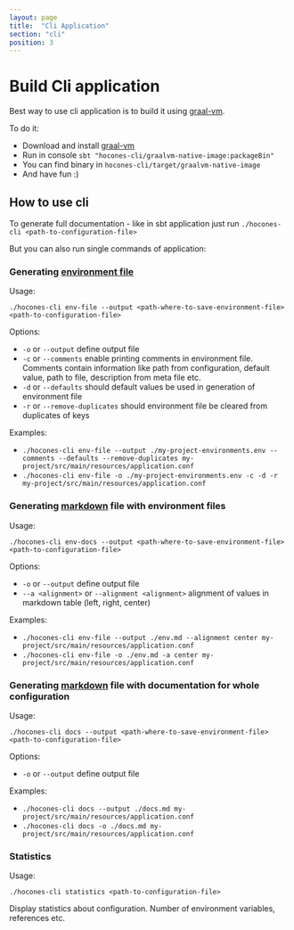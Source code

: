 ```yaml
---
layout: page
title:  "Cli Application"
section: "cli"
position: 3
---
```


# Build Cli application

Best way to use cli application is to build it using [graal-vm](https://www.graalvm.org/docs/getting-started/).

To do it:

* Download and install [graal-vm](https://www.graalvm.org/docs/getting-started/)
* Run in console `sbt "hocones-cli/graalvm-native-image:packageBin"`
* You can find binary in `hocones-cli/target/graalvm-native-image`
* And have fun :)

## How to use cli

To generate full documentation - like in sbt application just run `./hocones-cli <path-to-configuration-file>`

But you can also run single commands of application:

### Generating [environment file](https://docs.docker.com/compose/env-file/)

Usage:

`./hocones-cli env-file --output <path-where-to-save-environment-file> <path-to-configuration-file>`

Options:
* `-o` or `--output` define output file
* `-c` or `--comments` enable printing comments in environment file. Comments contain information like path from configuration, default value, path to file, description from meta file etc.
* `-d` or `--defaults` should default values be used in generation of environment file
* `-r` or `--remove-duplicates` should environment file be cleared from duplicates of keys

Examples:

* `./hocones-cli env-file --output ./my-project-environments.env --comments --defaults --remove-duplicates my-project/src/main/resources/application.conf`
* `./hocones-cli env-file -o ./my-project-environments.env -c -d -r my-project/src/main/resources/application.conf`

### Generating [markdown](https://en.wikipedia.org/wiki/Markdown) file with environment files 

Usage:

`./hocones-cli env-docs --output <path-where-to-save-environment-file> <path-to-configuration-file>`

Options:

* `-o` or `--output` define output file
* `--a <alignment>` or `--alignment <alignment>` alignment of values in markdown table (left, right, center)

Examples:

* `./hocones-cli env-file --output ./env.md --alignment center my-project/src/main/resources/application.conf`
* `./hocones-cli env-file -o ./env.md -a center my-project/src/main/resources/application.conf`

### Generating [markdown](https://en.wikipedia.org/wiki/Markdown) file with documentation for whole configuration

Usage:

`./hocones-cli docs --output <path-where-to-save-environment-file> <path-to-configuration-file>`

Options:

* `-o` or `--output` define output file

Examples:

* `./hocones-cli docs --output ./docs.md my-project/src/main/resources/application.conf`
* `./hocones-cli docs -o ./docs.md my-project/src/main/resources/application.conf`

### Statistics

Usage:

`./hocones-cli statistics <path-to-configuration-file>`

Display statistics about configuration. Number of environment variables, references etc.